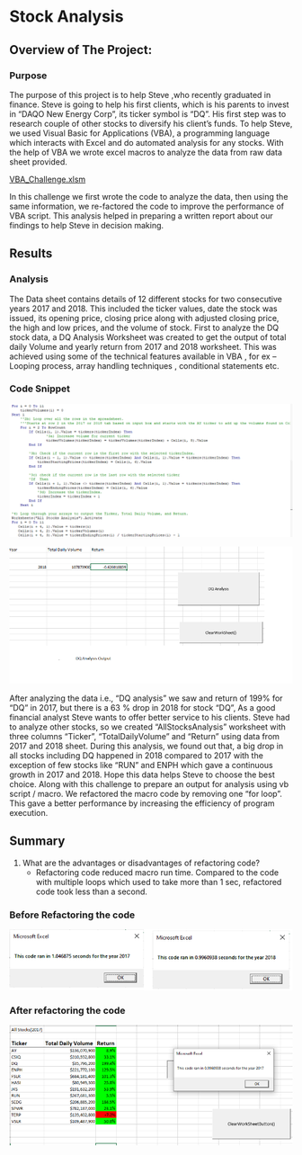 # Stock Analysis

## Overview of The Project:
### Purpose 
The purpose of this project is to help Steve ,who recently graduated in finance. Steve is going to help his first clients, which is his parents to invest in “DAQO New Energy Corp”, its ticker symbol is “DQ”.  His first step was to research couple of other stocks to diversify his client’s funds. To help Steve, we used Visual Basic for Applications (VBA), a programming language which interacts with Excel and do automated analysis for any stocks. With the help of VBA we wrote excel macros to analyze the data from raw data sheet provided.

[VBA_Challenge.xlsm](VBA_Challenge.xlsm)

In this challenge we first wrote the code to analyze the data, then using the same information, we re-factored the code to improve the performance of VBA script. This analysis helped in preparing a written report about our findings to help Steve in decision making. 
## Results
### Analysis
The Data sheet contains details of 12 different stocks for two consecutive years 2017 and 2018. This included the ticker values, date the stock was issued, its opening price, closing price along with adjusted closing price, the high and low prices, and the volume of stock. First to analyze the DQ stock data, a DQ Analysis Worksheet was created to get the output of total daily Volume and yearly return from 2017 and 2018 worksheet. This was achieved using some of the technical features available in VBA , for ex – Looping process, array handling techniques , conditional statements etc.

### Code Snippet
 
![CodeAnalysis_VBAScript.PNG](Resources/CodeAnalysis_VBAScript.PNG)


![DQAnalysis_2018.png](Resources/DQAnalysis_2018.png)

After analyzing the data i.e., “DQ analysis” we saw and return of 199% for “DQ” in 2017, but there is a 63 % drop in 2018 for stock “DQ”, As a good financial analyst Steve wants to offer better service to his clients. Steve had to analyze other stocks, so we created “AllStocksAnalysis” worksheet with three columns “Ticker”, “TotalDailyVolume” and “Return” using data from 2017 and 2018 sheet. During this analysis, we found out that, a big drop in all stocks including DQ happened in 2018 compared to 2017 with the exception of few stocks like “RUN” and ENPH which gave a continuous growth in 2017 and 2018. Hope this data helps Steve to choose the best choice. Along with this challenge to prepare an output for analysis using vb script / macro. We refactored the macro code by removing one “for loop”. This gave a better performance by increasing the efficiency of program execution.
## Summary
1)	What are the advantages or disadvantages of refactoring code?
      - Refactoring code reduced macro run time. Compared to the code with multiple loops which used to take more than 1 sec, refactored code 
        took less than a second.

   ### Before Refactoring the code

 ![Beforerefactoring_2017_2018.png](Resources/Beforerefactoring_2017_2018.png)

 
###  After refactoring the code


 ![Scriptruntime_2017.png](Resources/Scriptruntime_2017.png)

